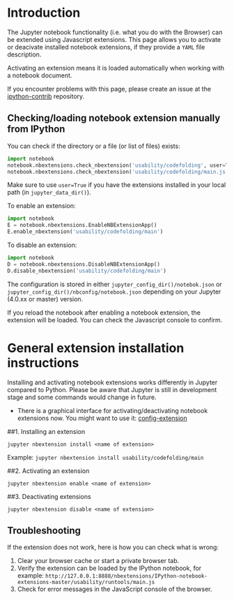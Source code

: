 # Introduction

The Jupyter notebook functionality (i.e. what you do with the Browser) can be extended using Javascript extensions.
This page allows you to activate or deacivate installed notebook extensions, if they provide a `YAML` file description.

Activating an extension means it is loaded automatically when working with a notebook document.
 
If you encounter problems with this page, please create an issue at the [ipython-contrib](https://github.com/ipython-contrib/IPython-notebook-extensions) repository.

## Checking/loading notebook extension manually from IPython
You can check if the directory or a file (or list of files) exists:
```Python
import notebook
notebook.nbextensions.check_nbextension('usability/codefolding', user=True)
notebook.nbextensions.check_nbextension('usability/codefolding/main.js', user=True)
```
Make sure to use `user=True` if you have the extensions installed in your local path (in `jupyter_data_dir()`).

To enable an extension:
```Python
import notebook
E = notebook.nbextensions.EnableNBExtensionApp()
E.enable_nbextension('usability/codefolding/main')
```

To disable an extension:
```Python
import notebook
D = notebook.nbextensions.DisableNBExtensionApp()
D.disable_nbextension('usability/codefolding/main')
```
The configuration is stored in either `jupyter_config_dir()/notebok.json` or `jupyter_config_dir()/nbconfig/notebook.json` 
depending on your Jupyter (4.0.xx or master) version.

If you reload the notebook after enabling a notebook extension, the extension will be loaded. You can check the Javascript console to confirm.


# General extension installation instructions
Installing and activating notebook extensions works differently in Jupyter compared to Python. Please be aware that Jupyter is still in development stage and some commands would change in future. 

* There is a graphical interface for activating/deactivating notebook extensions now. You might want to use it:
[config-extension](config-extension)

##1. Installing an extension

`jupyter nbextension install <name of extension>`

Example:
`jupyter nbextension install usability/codefolding/main`

##2. Activating an extension

`jupyter nbextension enable <name of extension>`

##3. Deactivating extensions

`jupyter nbextension disable <name of extension>`

## Troubleshooting
If the extension does not work, here is how you can check what is wrong:

1. Clear your browser cache or start a private browser tab.
2. Verify the extension can be loaded by the IPython notebook, for example:
    `http://127.0.0.1:8888/nbextensions/IPython-notebook-extensions-master/usability/runtools/main.js`
3. Check for error messages in the JavaScript console of the browser. 
